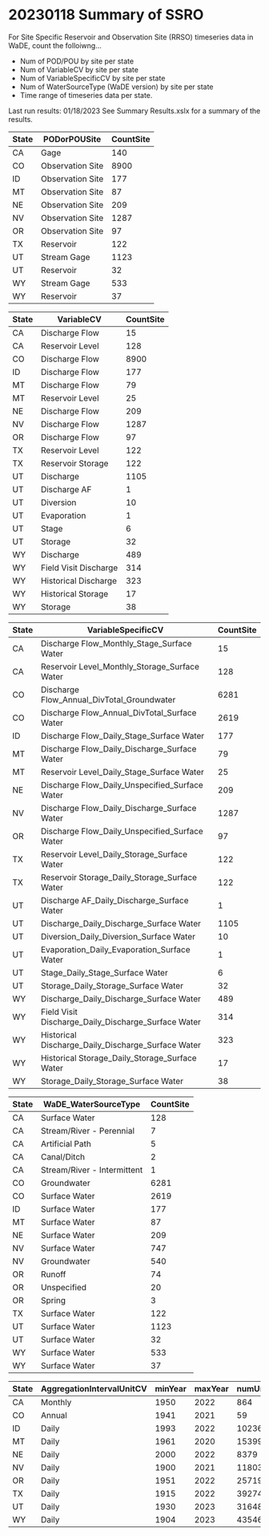 # 20230118 Summary of SSRO
For Site Specific Reservoir and Observation Site (RRSO) timeseries data in WaDE, count the folloiwng...
- Num of POD/POU by site per state
- Num of VariableCV by site per state
- Num of VariableSpecificCV by site per state
- Num of WaterSourceType (WaDE version) by site per state
- Time range of timeseries data per state.


Last run results: 01/18/2023
See Summary Results.xslx for a summary of the results.


State|PODorPOUSite|CountSite
----|----|----
CA|Gage|140
CO|Observation Site|8900
ID|Observation Site|177
MT|Observation Site|87
NE|Observation Site|209
NV|Observation Site|1287
OR|Observation Site|97
TX|Reservoir|122
UT|Stream Gage|1123
UT|Reservoir|32
WY|Stream Gage|533
WY|Reservoir|37


State|VariableCV|CountSite
----|----|----
CA|Discharge Flow|15
CA|Reservoir Level|128
CO|Discharge Flow|8900
ID|Discharge Flow|177
MT|Discharge Flow|79
MT|Reservoir Level|25
NE|Discharge Flow|209
NV|Discharge Flow|1287
OR|Discharge Flow|97
TX|Reservoir Level|122
TX|Reservoir Storage|122
UT|Discharge|1105
UT|Discharge AF|1
UT|Diversion|10
UT|Evaporation|1
UT|Stage|6
UT|Storage|32
WY|Discharge|489
WY|Field Visit Discharge|314
WY|Historical Discharge|323
WY|Historical Storage|17
WY|Storage|38


State|VariableSpecificCV|CountSite
----|----|----
CA|Discharge Flow_Monthly_Stage_Surface Water|15
CA|Reservoir Level_Monthly_Storage_Surface Water|128
CO|Discharge Flow_Annual_DivTotal_Groundwater|6281
CO|Discharge Flow_Annual_DivTotal_Surface Water|2619
ID|Discharge Flow_Daily_Stage_Surface Water|177
MT|Discharge Flow_Daily_Discharge_Surface Water|79
MT|Reservoir Level_Daily_Stage_Surface Water|25
NE|Discharge Flow_Daily_Unspecified_Surface Water|209
NV|Discharge Flow_Daily_Discharge_Surface Water|1287
OR|Discharge Flow_Daily_Unspecified_Surface Water|97
TX|Reservoir Level_Daily_Storage_Surface Water|122
TX|Reservoir Storage_Daily_Storage_Surface Water|122
UT|Discharge AF_Daily_Discharge_Surface Water|1
UT|Discharge_Daily_Discharge_Surface Water|1105
UT|Diversion_Daily_Diversion_Surface Water|10
UT|Evaporation_Daily_Evaporation_Surface Water|1
UT|Stage_Daily_Stage_Surface Water|6
UT|Storage_Daily_Storage_Surface Water|32
WY|Discharge_Daily_Discharge_Surface Water|489
WY|Field Visit Discharge_Daily_Discharge_Surface Water|314
WY|Historical Discharge_Daily_Discharge_Surface Water|323
WY|Historical Storage_Daily_Storage_Surface Water|17
WY|Storage_Daily_Storage_Surface Water|38


State|WaDE_WaterSourceType|CountSite
----|----|----
CA|Surface Water|128
CA|Stream/River - Perennial|7
CA|Artificial Path|5
CA|Canal/Ditch|2
CA|Stream/River - Intermittent|1
CO|Groundwater|6281
CO|Surface Water|2619
ID|Surface Water|177
MT|Surface Water|87
NE|Surface Water|209
NV|Surface Water|747
NV|Groundwater|540
OR|Runoff|74
OR|Unspecified|20
OR|Spring|3
TX|Surface Water|122
UT|Surface Water|1123
UT|Surface Water|32
WY|Surface Water|533
WY|Surface Water|37


State|AggregationIntervalUnitCV |minYear|maxYear|numUniqueTimeSeriesEntries|TimeRange_Yrs
----|----|---- |----|----|----
CA|Monthly|1950|2022|864|72
CO|Annual|1941|2021|59|80
ID|Daily|1993|2022|10236|29
MT|Daily|1961|2020|15399|59
NE|Daily|2000|2022|8379|22
NV|Daily|1900|2021|11803|121
OR|Daily|1951|2022|25719|71
TX|Daily|1915|2022|39274|107
UT|Daily|1930|2023|31648|93
WY|Daily|1904|2023|43546|119
